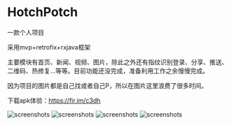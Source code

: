 # HotchPotch
一款个人项目  

采用mvp+retrofix+rxjava框架  

主要模块有首页、新闻、视频、图片，除此之外还有指纹识别登录、分享、推送、二维码、热修复...等等。目前功能还没完成，准备利用工作之余慢慢完成。  

因为项目的图片都是自己找或者自己P，所以在图片这里浪费了很多时间。  

下载apk体验：https://fir.im/c3dh  


![screenshots](https://raw.githubusercontent.com/TenzLiu/HotchPotch/master/screenshots/finger_print_login.png)
![screenshots](https://raw.githubusercontent.com/TenzLiu/HotchPotch/master/screenshots/home.png)
![screenshots](https://raw.githubusercontent.com/TenzLiu/HotchPotch/master/screenshots/news.png)
![screenshots](https://raw.githubusercontent.com/TenzLiu/HotchPotch/master/screenshots/photo.png)


